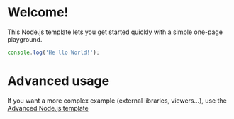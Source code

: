 # Welcome!

This Node.js template lets you get started quickly with a simple one-page playground.

```javascript runnable
console.log('He llo World!');
```

# Advanced usage

If you want a more complex example (external libraries, viewers...), use the [Advanced Node.js template](https://tech.io/select-repo/442)
